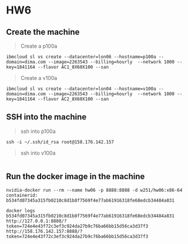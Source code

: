 # HW6

## Create the machine
> Create a p100a
```
ibmcloud sl vs create --datacenter=lon06 --hostname=p100a --domain=dima.com --image=2263543 --billing=hourly  --network 1000 --key=1841164 --flavor AC1_8X60X100 --san
```

> Create a v100a
```
ibmcloud sl vs create --datacenter=lon04 --hostname=v100a --domain=dima.com --image=2263543 --billing=hourly  --network 1000 --key=1841164 --flavor AC2_8X60X100 --san
```

## SSH into the machine
> ssh into p100a
```
ssh -i ~/.ssh/id_rsa root@158.176.142.157
```

> ssh into v100a
```
```

## Run the docker image in the machine
```
nvidia-docker run --rm --name hw06 -p 8888:8888 -d w251/hw06:x86-64
containerid: b534fd07345a315fb0210c8d1b8f7569f4e77ab61916318fe68edcb34484a831

docker logs b534fd07345a315fb0210c8d1b8f7569f4e77ab61916318fe68edcb34484a831
http://127.0.0.1:8888/?token=724e4e43f72c3ef3c924da27b9c76ba66bb15d56ca3d37f3
http://158.176.142.157:8888/?token=724e4e43f72c3ef3c924da27b9c76ba66bb15d56ca3d37f3

```
